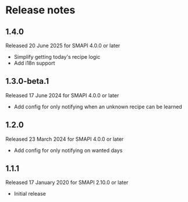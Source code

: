 # Release notes
## 1.4.0
Released 20 June 2025 for SMAPI 4.0.0 or later
* Simplify getting today's recipe logic
* Add i18n support
## 1.3.0-beta.1
Released 17 June 2024 for SMAPI 4.0.0 or later
* Add config for only notifying when an unknown recipe can be learned

## 1.2.0
Released 23 March 2024 for SMAPI 4.0.0 or later
* Add config for only notifying on wanted days

## 1.1.1
Released 17 January 2020 for SMAPI 2.10.0 or later
* Initial release

